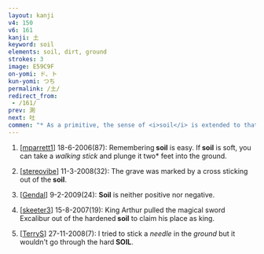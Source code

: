 ```yaml
---
layout: kanji
v4: 150
v6: 161
kanji: 土
keyword: soil
elements: soil, dirt, ground
strokes: 3
image: E59C9F
on-yomi: ド、ト
kun-yomi: つち
permalink: /土/
redirect_from:
 - /161/
prev: 測
next: 吐
commen: "* As a primitive, the sense of <i>soil</i> is extended to that of <i>ground</i> because of its connection with the kanji for the same (Frame 554). From there it also takes the added meanings of <i>dirt</i> and <i>land</i>."
---
```


1) [<a href="http://kanji.koohii.com/profile/mparrett1">mparrett1</a>] 18-6-2006(87): Remembering<strong> soil</strong> is easy. If<strong> soil</strong> is soft, you can take a <em>walking stick</em> and plunge it two* feet into the ground.

2) [<a href="http://kanji.koohii.com/profile/stereovibe">stereovibe</a>] 11-3-2008(32): The grave was marked by a cross sticking out of the<strong> soil</strong>.

3) [<a href="http://kanji.koohii.com/profile/Gendal">Gendal</a>] 9-2-2009(24): <strong>Soil</strong> is neither positive nor negative.

4) [<a href="http://kanji.koohii.com/profile/skeeter3">skeeter3</a>] 15-8-2007(19): King Arthur pulled the magical sword Excalibur out of the hardened<strong> soil</strong> to claim his place as king.

5) [<a href="http://kanji.koohii.com/profile/TerryS">TerryS</a>] 27-11-2008(7): I tried to stick a <em>needle</em> in the <em>ground</em> but it wouldn&#039;t go through the hard<strong> SOIL</strong>.

